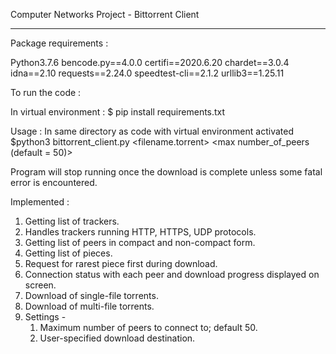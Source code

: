 ﻿Computer Networks Project - Bittorrent Client 

---------------------------------------------------------------------------------------------------


Package requirements :


Python3.7.6
bencode.py==4.0.0
certifi==2020.6.20
chardet==3.0.4
idna==2.10
requests==2.24.0
speedtest-cli==2.1.2
urllib3==1.25.11


To run the code :


In virtual environment :
$ pip install requirements.txt


Usage : In same directory as code with virtual environment activated
$python3 bittorrent_client.py <filename.torrent> <download location> <max number_of_peers (default = 50)>


Program will stop running once the download is complete unless some fatal error is encountered.


Implemented :
1. Getting list of trackers.
2. Handles trackers running HTTP, HTTPS, UDP protocols.
3. Getting list of peers in compact and non-compact form.
4. Getting list of pieces.
5. Request for rarest piece first during download.
6. Connection status with each peer and download progress displayed on screen.
7. Download of single-file torrents.
8. Download of multi-file torrents.
9. Settings - 
   1. Maximum number of peers to connect to; default 50.
   2. User-specified download destination.
